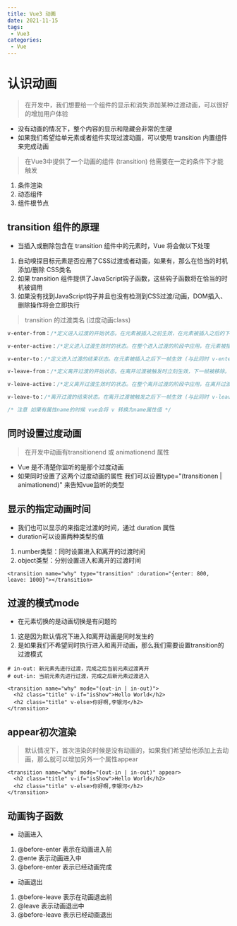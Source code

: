 ```yaml
---
title: Vue3 动画
date: 2021-11-15
tags:
 - Vue3
categories: 
 - Vue
---
```


# 认识动画

> 在开发中，我们想要给一个组件的显示和消失添加某种过渡动画，可以很好的增加用户体验
- 没有动画的情况下，整个内容的显示和隐藏会非常的生硬
 - 如果我们希望给单元素或者组件实现过渡动画，可以使用 transition 内置组件来完成动画
> 在Vue3中提供了一个动画的组件 (transition) 他需要在一定的条件下才能触发
1. 条件渲染
2. 动态组件
3. 组件根节点

## transition 组件的原理
- 当插入或删除包含在 transition 组件中的元素时，Vue 将会做以下处理
1. 自动嗅探目标元素是否应用了CSS过渡或者动画，如果有，那么在恰当的时机添加/删除 CSS类名
2. 如果 transition 组件提供了JavaScript钩子函数，这些钩子函数将在恰当的时机被调用
3. 如果没有找到JavaScript钩子并且也没有检测到CSS过渡/动画，DOM插入、删除操作将会立即执行

> transition 的过渡类名 (过度动画class)
```css
v-enter-from：/*定义进入过渡的开始状态。在元素被插入之前生效，在元素被插入之后的下一帧移除*/

v-enter-active：/*定义进入过渡生效时的状态。在整个进入过渡的阶段中应用，在元素被插入之前生效，在过渡/动画完成之后移除。这个类可以被用来定义进入过渡的过程时间，延迟和曲线函数。*/

v-enter-to：/*定义进入过渡的结束状态。在元素被插入之后下一帧生效 (与此同时 v-enter-from 被移除)，在过渡/动画完成之后移除*/

v-leave-from：/*定义离开过渡的开始状态。在离开过渡被触发时立刻生效，下一帧被移除。*/

v-leave-active：/*定义离开过渡生效时的状态。在整个离开过渡的阶段中应用，在离开过渡被触发时立刻生效，在过渡/动画完成之后移除。这个类可以被用来定义离开过渡的过程时间，延迟和曲线函数。*/

v-leave-to：/*离开过渡的结束状态。在离开过渡被触发之后下一帧生效 (与此同时 v-leave-from 被删除)，在过渡/动画完成之后移除。*/

/* 注意 如果有属性name的时候 vue会将 v 转换为name属性值 */
```


## 同时设置过度动画

> 在开发中动画有transitionend 或 animationend 属性
- Vue 是不清楚你监听的是那个过度动画 
- 如果同时设置了这两个过度动画的属性 我们可以设置type="(transitionen | animationend)" 来告知vue监听的类型

## 显示的指定动画时间
- 我们也可以显示的来指定过渡的时间，通过 duration 属性
- duration可以设置两种类型的值
1. number类型：同时设置进入和离开的过渡时间
2. object类型：分别设置进入和离开的过渡时间

```vue
<transition name="why" type="transition" :duration="{enter: 800, leave: 1000}"></transition>
```

## 过渡的模式mode
- 在元素切换的是动画切换是有问题的
1. 这是因为默认情况下进入和离开动画是同时发生的
2. 是如果我们不希望同时执行进入和离开动画，那么我们需要设置transition的过渡模式

```vue
# in-out: 新元素先进行过渡，完成之后当前元素过渡离开
# out-in: 当前元素先进行过渡，完成之后新元素过渡进入

<transition name="why" mode="(out-in | in-out)">
  <h2 class="title" v-if="isShow">Hello World</h2>
  <h2 class="title" v-else>你好啊,李银河</h2>
</transition>
```

## appear初次渲染

> 默认情况下，首次渲染的时候是没有动画的，如果我们希望给他添加上去动画，那么就可以增加另外一个属性appear
```vue
<transition name="why" mode="(out-in | in-out)" appear>
  <h2 class="title" v-if="isShow">Hello World</h2>
  <h2 class="title" v-else>你好啊,李银河</h2>
</transition>
```

## 动画钩子函数
- 动画进入
1. @before-enter 表示在动画进入前
2. @ente 表示动画进入中
3. @before-enter 表示已经动画完成

- 动画退出
1. @before-leave 表示在动画退出前
2. @leave 表示动画退出中
3. @before-leave 表示已经动画退出